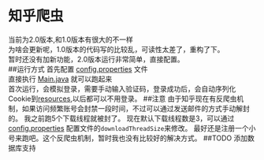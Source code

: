 知乎爬虫
====  
当前为2.0版本,和1.0版本有很大的不一样<br>
为啥会更新呢，1.0版本的代码写的比较乱，可读性太差了，重构了下。<br>
暂时还没有加新功能，2.0版本运行非常简单，直接配置。<br>
##运行方式
首先配置 [config.properties](https://github.com/wycm/mycrawler/blob/2.0/ZhihuCrawler/src/main/resources/config.properties) 文件<br>
直接执行 [Main.java](https://github.com/wycm/mycrawler/blob/2.0/ZhihuCrawler/src/main/java/com/crawl/Main.java) 就可以跑起来<br>
首次运行，会模拟登录，需要手动输入验证码，登录成功后，会自动序列化Cookie到[resources](https://github.com/wycm/mycrawler/blob/2.0/ZhihuCrawler/src/main/resources),以后都可以不用登录。
##注意
由于知乎现在有反爬虫机制，如果访问频繁账号会封禁一段时间，不过可以通过发送邮件的方式手动解封的。
我之前跑5个下载线程就被封了。
现在默认下载线程数是3，可以通过 [config.properties](https://github.com/wycm/mycrawler/blob/2.0/ZhihuCrawler/src/main/resources/config.properties) 配置文件的`downloadThreadSize`来修改。
最好还是注册一个小号来跑吧。这个反爬虫机制，暂时我也没有比较好的解决方式。
##TODO
添加数据库支持
